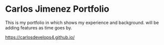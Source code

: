 # Carlos Jimenez Portfolio

This is my portfolio in which shows my experience and background. 
will be adding features as time goes by.

https://carlosdevelops4.github.io/
